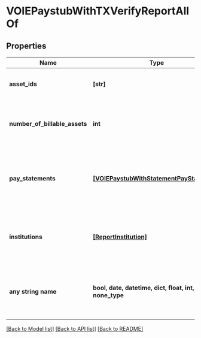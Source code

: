 # VOIEPaystubWithTXVerifyReportAllOf


## Properties
Name | Type | Description | Notes
------------ | ------------- | ------------- | -------------
**asset_ids** | **[str]** | The pay statements included in the report | [optional] 
**number_of_billable_assets** | **int** | Total number of billable pay statements included in the report | [optional] 
**pay_statements** | [**[VOIEPaystubWithStatementPayStatement]**](VOIEPaystubWithStatementPayStatement.md) | Extracted pay statement details, and the transaction matching summary | [optional] 
**institutions** | [**[ReportInstitution]**](ReportInstitution.md) | The details of the financial institution accounts included in the report. | [optional] 
**any string name** | **bool, date, datetime, dict, float, int, list, str, none_type** | any string name can be used but the value must be the correct type | [optional]

[[Back to Model list]](../README.md#documentation-for-models) [[Back to API list]](../README.md#documentation-for-api-endpoints) [[Back to README]](../README.md)



